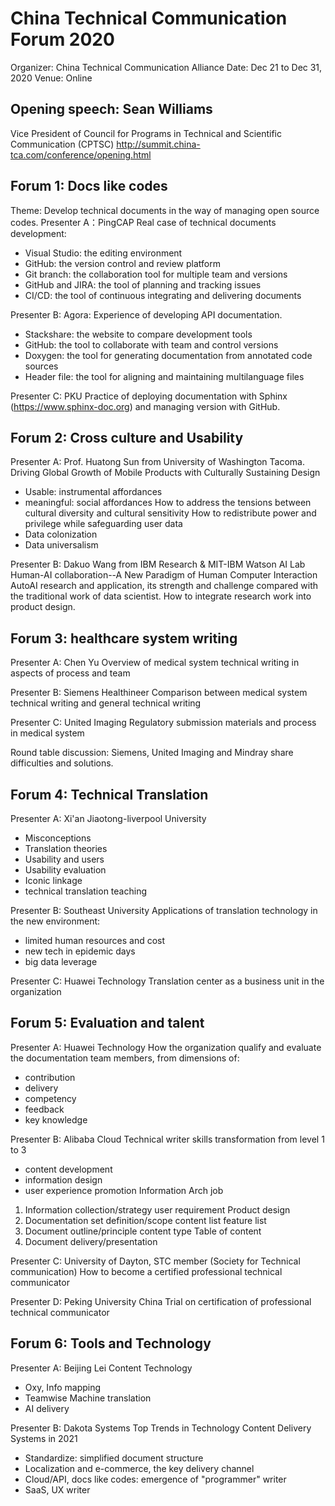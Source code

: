# China Technical Communication Forum 2020
Organizer: China Technical Communication Alliance
Date: Dec 21 to Dec 31, 2020
Venue: Online

## Opening speech: Sean Williams
Vice President of Council for Programs in Technical and Scientific Communication (CPTSC)
http://summit.china-tca.com/conference/opening.html

## Forum 1: Docs like codes
Theme: Develop technical documents in the way of managing open source codes.
Presenter A：PingCAP
Real case of technical documents development:
- Visual Studio: the editing environment
- GitHub: the version control and review platform
- Git branch: the collaboration tool for multiple team and versions
- GitHub and JIRA: the tool of planning and tracking issues
- CI/CD: the tool of continuous integrating and delivering documents

Presenter B: Agora:
Experience of developing API documentation.
- Stackshare: the website to compare development tools
- GitHub: the tool to collaborate with team and control versions
- Doxygen: the tool for generating documentation from annotated code sources
- Header file: the tool for aligning and maintaining multilanguage files

Presenter C: PKU
Practice of deploying documentation with Sphinx (https://www.sphinx-doc.org) and managing version with GitHub.

## Forum 2: Cross culture and Usability
Presenter A: Prof. Huatong Sun from University of Washington Tacoma. 
Driving Global Growth of Mobile Products with Culturally Sustaining Design
-	Usable: instrumental affordances
-	meaningful: social affordances
How to address the tensions between cultural diversity and cultural sensitivity
How to redistribute power and privilege while safeguarding user data
-	Data colonization
-	Data universalism

Presenter B: Dakuo Wang from IBM Research & MIT-IBM Watson AI Lab
Human-AI collaboration--A New Paradigm of Human Computer Interaction 
AutoAI research and application, its strength and challenge compared with the traditional work of data scientist.
How to integrate research work into product design.

## Forum 3: healthcare system writing
Presenter A: Chen Yu
Overview of medical system technical writing in aspects of process and team

Presenter B: Siemens Healthineer
Comparison between medical system technical writing and general technical writing

Presenter C: United Imaging
Regulatory submission materials and process in medical system

Round table discussion:
Siemens, United Imaging and Mindray share difficulties and solutions.

## Forum 4: Technical Translation
Presenter A: Xi'an Jiaotong-liverpool University
-	Misconceptions
-	Translation theories
-	Usability and users
-	Usability evaluation
-	Iconic linkage
-	technical translation teaching

Presenter B: Southeast University
Applications of translation technology in the new environment:
- limited human resources and cost
- new tech in epidemic days
- big data leverage

Presenter C: Huawei Technology
Translation center as a business unit in the organization


## Forum 5: Evaluation and talent
Presenter A: Huawei Technology
How the organization qualify and evaluate the documentation team members, from dimensions of:
-	contribution
-	delivery
-	competency
-	feedback
-	key knowledge

Presenter B: Alibaba Cloud
Technical writer skills transformation from level 1 to 3
-	content development
-	information design
-	user experience promotion
Information Arch job
1.	Information collection/strategy
	user requirement
	Product design
2.	Documentation set definition/scope
	content list
	feature list
3.	Document outline/principle
	content type
	Table of content
4.	Document delivery/presentation
	
Presenter C: University of Dayton, STC member (Society for Technical communication)
How to become a certified professional technical communicator

Presenter D: Peking University
China Trial on certification of professional technical communicator

## Forum 6: Tools and Technology
Presenter A: Beijing Lei Content Technology
-	Oxy, Info mapping
-	Teamwise Machine translation
-	AI delivery

Presenter B: Dakota Systems 
Top Trends in Technology Content Delivery Systems in 2021
-	Standardize: simplified document structure
-	Localization and e-commerce, the key delivery channel
-	Cloud/API, docs like codes: emergence of "programmer" writer
-	SaaS, UX writer

